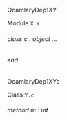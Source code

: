 OcamlaryDep1XY

 Module  `` X.Y `` 
<a id="class-c"></a>
###### class  c : object ... 
###### end


OcamlaryDep1XYc

 Class  `` Y.c `` 
<a id="method-m"></a>
###### method m : int

